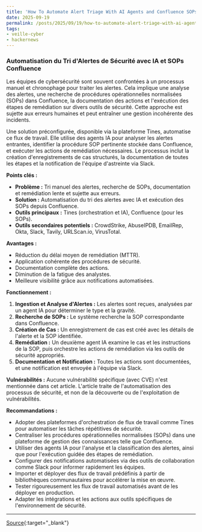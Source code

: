 ```yaml
---
title: 'How To Automate Alert Triage With AI Agents and Confluence SOPs Using Tines'
date: 2025-09-19
permalink: /posts/2025/09/19/how-to-automate-alert-triage-with-ai-agents-and-confluence-sops-using-tines/
tags:
- veille-cyber
- hackernews
---
```

### Automatisation du Tri d'Alertes de Sécurité avec IA et SOPs Confluence

Les équipes de cybersécurité sont souvent confrontées à un processus manuel et chronophage pour traiter les alertes. Cela implique une analyse des alertes, une recherche de procédures opérationnelles normalisées (SOPs) dans Confluence, la documentation des actions et l'exécution des étapes de remédiation sur divers outils de sécurité. Cette approche est sujette aux erreurs humaines et peut entraîner une gestion incohérente des incidents.

Une solution préconfigurée, disponible via la plateforme Tines, automatise ce flux de travail. Elle utilise des agents IA pour analyser les alertes entrantes, identifier la procédure SOP pertinente stockée dans Confluence, et exécuter les actions de remédiation nécessaires. Le processus inclut la création d'enregistrements de cas structurés, la documentation de toutes les étapes et la notification de l'équipe d'astreinte via Slack.

**Points clés :**

*   <strong>Problème :</strong> Tri manuel des alertes, recherche de SOPs, documentation et remédiation lente et sujette aux erreurs.
*   <strong>Solution :</strong> Automatisation du tri des alertes avec IA et exécution des SOPs depuis Confluence.
*   <strong>Outils principaux :</strong> Tines (orchestration et IA), Confluence (pour les SOPs).
*   <strong>Outils secondaires potentiels :</strong> CrowdStrike, AbuseIPDB, EmailRep, Okta, Slack, Tavily, URLScan.io, VirusTotal.

**Avantages :**

*   Réduction du délai moyen de remédiation (MTTR).
*   Application cohérente des procédures de sécurité.
*   Documentation complète des actions.
*   Diminution de la fatigue des analystes.
*   Meilleure visibilité grâce aux notifications automatisées.

**Fonctionnement :**

1.  <strong>Ingestion et Analyse d'Alertes :</strong> Les alertes sont reçues, analysées par un agent IA pour déterminer le type et la gravité.
2.  <strong>Recherche de SOPs :</strong> Le système recherche la SOP correspondante dans Confluence.
3.  <strong>Création de Cas :</strong> Un enregistrement de cas est créé avec les détails de l'alerte et la SOP identifiée.
4.  <strong>Remédiation :</strong> Un deuxième agent IA examine le cas et les instructions de la SOP, puis orchestre les actions de remédiation via les outils de sécurité appropriés.
5.  <strong>Documentation et Notification :</strong> Toutes les actions sont documentées, et une notification est envoyée à l'équipe via Slack.

**Vulnérabilités :**
Aucune vulnérabilité spécifique (avec CVE) n'est mentionnée dans cet article. L'article traite de l'automatisation des processus de sécurité, et non de la découverte ou de l'exploitation de vulnérabilités.

**Recommandations :**

*   Adopter des plateformes d'orchestration de flux de travail comme Tines pour automatiser les tâches répétitives de sécurité.
*   Centraliser les procédures opérationnelles normalisées (SOPs) dans une plateforme de gestion des connaissances telle que Confluence.
*   Utiliser des agents IA pour l'analyse et la classification des alertes, ainsi que pour l'exécution guidée des étapes de remédiation.
*   Configurer des notifications automatisées via des outils de collaboration comme Slack pour informer rapidement les équipes.
*   Importer et déployer des flux de travail prédéfinis à partir de bibliothèques communautaires pour accélérer la mise en œuvre.
*   Tester rigoureusement les flux de travail automatisés avant de les déployer en production.
*   Adapter les intégrations et les actions aux outils spécifiques de l'environnement de sécurité.

---
[Source](https://thehackernews.com/2025/09/how-to-automate-alert-triage-with-ai.html){:target="_blank"}
